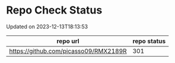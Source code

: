 # Repo Check Status

Updated on 2023-12-13T18:13:53

| repo url | repo status |
| -------- | -------- | 
|  https://github.com/picasso09/RMX2189R |  301 |

